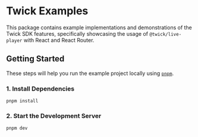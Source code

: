 # Twick Examples

This package contains example implementations and demonstrations of the Twick SDK features, specifically showcasing the usage of `@twick/live-player` with React and React Router.

## Getting Started

These steps will help you run the example project locally using [`pnpm`](https://pnpm.io/).

### 1. Install Dependencies

```
pnpm install
```

### 2. Start the Development Server


```
pnpm dev
```